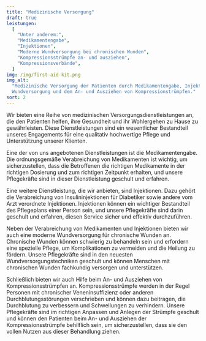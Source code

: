 ```yaml
---
title: "Medizinische Versorgung"
draft: true
leistungen:
  [
    "Unter anderem:",
    "Medikamentengabe",
    "Injektionen",
    "Moderne Wundversorgung bei chronischen Wunden",
    "Kompressionsstrümpfe an- und ausziehen",
    "Kompressionsverbände",
  ]
img: /img/first-aid-kit.png
img_alt:
  "Medizinische Versorgung der Patienten durch Medikamentengabe, Injektionen,
  Wundversorgung und dem An- und Ausziehen von Kompressionstrümpfen."
sort: 2
---
```


Wir bieten eine Reihe von medizinischen Versorgungsdienstleistungen an, die den
Patienten helfen, ihre Gesundheit und ihr Wohlergehen zu Hause zu gewährleisten.
Diese Dienstleistungen sind ein wesentlicher Bestandteil unseres Engagements für
eine qualitativ hochwertige Pflege und Unterstützung unserer Klienten.

Eine der von uns angebotenen Dienstleistungen ist die Medikamentengabe. Die
ordnungsgemäße Verabreichung von Medikamenten ist wichtig, um sicherzustellen,
dass die Betroffenen die richtigen Medikamente in der richtigen Dosierung und
zum richtigen Zeitpunkt erhalten, und unsere Pflegekräfte sind in dieser
Dienstleistung geschult und erfahren.

Eine weitere Dienstleistung, die wir anbieten, sind Injektionen. Dazu gehört die
Verabreichung von Insulininjektionen für Diabetiker sowie andere vom Arzt
verordnete Injektionen. Injektionen können ein wichtiger Bestandteil des
Pflegeplans einer Person sein, und unsere Pflegekräfte sind darin geschult und
erfahren, diesen Service sicher und effektiv durchzuführen.

Neben der Verabreichung von Medikamenten und Injektionen bieten wir auch eine
moderne Wundversorgung für chronische Wunden an. Chronische Wunden können
schwierig zu behandeln sein und erfordern eine spezielle Pflege, um
Komplikationen zu vermeiden und die Heilung zu fördern. Unsere Pflegekräfte sind
in den neuesten Wundversorgungstechniken geschult und können Menschen mit
chronischen Wunden fachkundig versorgen und unterstützen.

Schließlich bieten wir auch Hilfe beim An- und Ausziehen von
Kompressionsstrümpfen an. Kompressionsstrümpfe werden in der Regel Personen mit
chronischer Veneninsuffizienz oder anderen Durchblutungsstörungen verschrieben
und können dazu beitragen, die Durchblutung zu verbessern und Schwellungen zu
verhindern. Unsere Pflegekräfte sind im richtigen Anpassen und Anlegen der
Strümpfe geschult und können den Patienten beim An- und Ausziehen der
Kompressionsstrümpfe behilflich sein, um sicherzustellen, dass sie den vollen
Nutzen aus dieser Behandlung ziehen.
